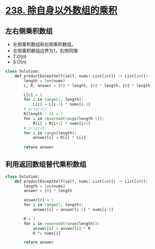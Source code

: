 # [238. 除自身以外数组的乘积](https://leetcode-cn.com/problems/product-of-array-except-self/)
## 左右侧乘积数组
+ 左侧乘积数组和右侧乘积数组。
+ 左侧乘积数组边界为1，右侧同理
+ T:$O(n)$
+ S:$O(n)$

``` python
class Solution:
    def productExceptSelf(self, nums: List[int]) -> List[int]:
        length = len(nums)
        L, R, answer = [0] * length, [0] * length, [0] * length

        L[0] = 1
        for i in range(1, length):
            L[i] = L[i-1] * nums[i-1]
        # print(L)
        R[length - 1] = 1
        for i in reversed(range(length-1)):
            R[i] = R[i+1] * nums[i+1]
        # print(R)
        for i in range(length):
            answer[i] = R[i] * L[i]
        
        return answer
```

## 利用返回数组替代乘积数组
``` python
class Solution:
    def productExceptSelf(self, nums: List[int]) -> List[int]:
        length = len(nums)
        answer = [0] * length

        answer[0] = 1
        for i in range(1, length):
            answer[i] = answer[i-1] * nums[i-1]

        R = 1
        for i in reversed(range(length)):
            answer[i] = answer[i] * R 
            R *= nums[i]

        return answer
```